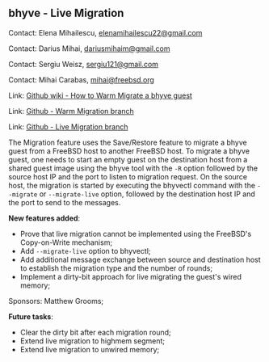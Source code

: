 ## bhyve - Live Migration ##

Contact: Elena Mihailescu, <elenamihailescu22@gmail.com>

Contact: Darius Mihai, <dariusmihaim@gmail.com>

Contact: Sergiu Weisz, <sergiu121@gmail.com>

Contact: Mihai Carabas, <mihai@freebsd.org>

Link:	[Github wiki - How to Warm Migrate a bhyve guest](https://github.com/FreeBSD-UPB/freebsd/wiki/Virtual-Machine-Migration-using-bhyve)

Link:	[Github - Warm Migration branch](https://github.com/FreeBSD-UPB/freebsd/tree/projects/bhyve_migration)

Link:	[Github - Live Migration branch](https://github.com/FreeBSD-UPB/freebsd/tree/projects/bhyve_migration_dev)

The Migration feature uses the Save/Restore feature to migrate a bhyve guest
from a FreeBSD host to another FreeBSD host. To migrate a bhyve guest,
one needs to start an empty guest on the destination host from a shared guest
image using the bhyve tool with the ```-R``` option followed by the source host
IP and the port to listen to migration request. On the source host, the
migration is started by executing the bhyvectl command with the ```--migrate```
or ```--migrate-live``` option, followed by the destination host IP and the
port to send to the messages.

__New features added__:

   * Prove that live migration cannot be implemented using the FreeBSD's Copy-on-Write mechanism;
   * Add ```--migrate-live``` option to bhyvectl;
   * Add additional message exchange between source and destination host to establish the migration type and the number of rounds;
   * Implement a dirty-bit approach for live migrating the guest's wired memory;

Sponsors: Matthew Grooms;

__Future tasks__:

   * Clear the dirty bit after each migration round;
   * Extend live migration to highmem segment;
   * Extend live migration to unwired memory;
